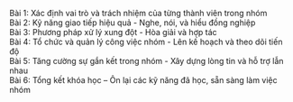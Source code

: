 Bài 1: Xác định vai trò và trách nhiệm của từng thành viên trong nhóm  
Bài 2: Kỹ năng giao tiếp hiệu quả - Nghe, nói, và hiểu đồng nghiệp  
Bài 3: Phương pháp xử lý xung đột - Hòa giải và hợp tác  
Bài 4: Tổ chức và quản lý công việc nhóm - Lên kế hoạch và theo dõi tiến độ  
Bài 5: Tăng cường sự gắn kết trong nhóm - Xây dựng lòng tin và hỗ trợ lẫn nhau  
Bài 6: Tổng kết khóa học – Ôn lại các kỹ năng đã học, sẵn sàng làm việc nhóm